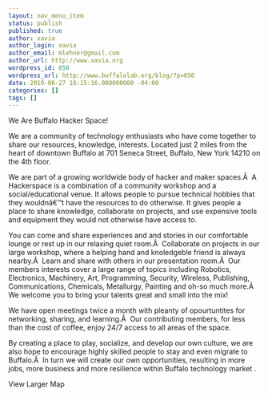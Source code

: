 ```yaml
---
layout: nav_menu_item
status: publish
published: true
author: xavia
author_login: xavia
author_email: mlehner@gmail.com
author_url: http://www.xavia.org
wordpress_id: 850
wordpress_url: http://www.buffalolab.org/blog/?p=850
date: 2010-06-27 16:15:16.000000000 -04:00
categories: []
tags: []
---
```

We Are Buffalo Hacker Space!

We are a community of technology enthusiasts who have come together to share our resources, knowledge, interests. Located just 2 miles from the heart of downtown Buffalo at 701 Seneca Street, Buffalo, New York 14210 on the 4th floor.

We are part of a growing worldwide body of hacker and maker spaces.Â  A Hackerspace is a combination of a community workshop and a social/educational venue. It allows people to pursue technical hobbies that they wouldnâ€™t have the resources to do otherwise. It gives people a place to share knowledge, collaborate on projects, and use expensive tools and equipment they would not otherwise have access to.

You can come and share experiences and and stories in our comfortable lounge or rest up in our relaxing quiet room.Â  Collaborate on projects in our large workshop, where a helping hand and knoledgeble friend is always nearby.Â  Learn and share with others in our presentation room.Â  Our members interests cover a large range of topics including Robotics, Electronics, Machinery, Art, Programming, Security, Wireless, Publishing, Communications, Chemicals, Metallurgy, Painting and oh-so much more.Â  We welcome you to bring your talents great and small into the mix!

We have open meetings twice a month with pleanty of opourtuntites for networking, sharing, and learning.Â  Our contributing members, for less than the cost of coffee, enjoy 24/7 access to all areas of the space.

By creating a place to play, socialize, and develop our own culture, we are also hope to encourage highly skilled people to stay and even migrate to Buffalo.Â  In turn we will create our own opportunities, resulting in more jobs, more business and more resilience within Buffalo technology market .

View Larger Map
